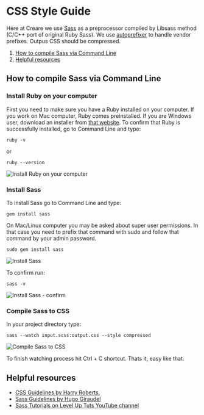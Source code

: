 # CSS Style Guide

Here at Creare we use [Sass](http://sass-lang.com/) as a preprocessor compiled by Libsass method (C/C++ port of original Ruby Sass). We use [autoprefixer](https://github.com/postcss/autoprefixer) to handle vendor prefixes. Outpus CSS should be compressed.

1. [How to compile Sass via Command Line](#how-to-compile-sass-via-command-line)
2. [Helpful resources](#helpful-resources)

## How to compile Sass via Command Line

### Install Ruby on your computer

First you need to make sure you have a Ruby installed on your computer. If you work on Mac computer, Ruby comes preinstalled. If you are Windows user, download an installer from [that website](http://rubyinstaller.org/). To confirm that Ruby is successfully installed, go to Command Line and type:

```
ruby -v
```

or

```
ruby --version
```
![Install Ruby on your computer](https://raw.githubusercontent.com/Creare/Cookbook/master/CSS/img/1.1.git)

### Install Sass

To install Sass go to Command Line and type:

```
gem install sass
```

On Mac/Linux computer you may be asked about super user permissions. In that case you need to prefix that command with sudo and follow that command by your admin password.

```
sudo gem install sass
```

![Install Sass](https://raw.githubusercontent.com/Creare/Cookbook/master/CSS/img/1.2.git)

To confirm run:

```
sass -v
```

![Install Sass - confirm](https://raw.githubusercontent.com/Creare/Cookbook/master/CSS/img/1.3.git)

### Compile Sass to CSS

In your project directory type:

```
sass --watch input.scss:output.css --style compressed
```

![Compile Sass to CSS](https://raw.githubusercontent.com/Creare/Cookbook/master/CSS/img/1.4.git)

To finish watching process hit Ctrl + C shortcut. Thats it, easy like that.

## Helpful resources

- [CSS Guidelines by Harry Roberts.](http://cssguidelin.es/)
- [Sass Guidelines by Hugo Giraudel](http://sass-guidelin.es/)
- [Sass Tutorials on Level Up Tuts YouTube channel](https://www.youtube.com/playlist?list=PL2CB1F80266E986EA)
